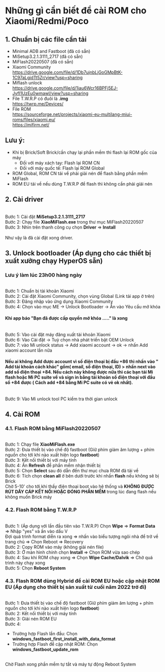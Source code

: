 # Những gì cần biết để cài ROM cho Xiaomi/Redmi/Poco

## 1. Chuẩn bị các file cần tải
* Minimal ADB and Fastboot (đã có sẵn)
* MiSetup3.2.1.3111_2717 (đã có sẵn)
* MiFlash20220507 (đã có sẵn)
* Xiaomi Community
<br> https://drive.google.com/file/d/1Db7ujnbLjGoGMpBtK-1C97aLgjdTt5Zr/view?usp=sharing
* Miflash unlock
<br> https://drive.google.com/file/d/1iau6Wcr16BPFj5EJ-JyfI1UzEu0wmawl/view?usp=sharing
* File T.W.R.P có đuôi là <b>.img</b>
<br> https://twrp.me/Devices/
* File ROM
<br> https://sourceforge.net/projects/xiaomi-eu-multilang-miui-roms/files/xiaomi.eu/
<br> https://mifirm.net/

## Lưu ý:
* Khi bị Brick/Soft Brick/cần chạy lại phần mềm thì flash lại ROM gốc của máy
  * Đối với máy xách tay: Flash lại ROM CN
  * Đối với máy quốc tế: Flash lại ROM Global
* ROM Global, ROM CN tải về phải giải nén để flash bằng phần mềm MiFlash
* ROM EU tải về nếu dùng T.W.R.P để flash thì không cần phải giải nén

## 2. Cài driver
<br> Bước 1: Cài đặt <b>MiSetup3.2.1.3111_2717</b>
<br> Bước 2: Chạy file <b>XiaoMiFlash.exe</b> trong thư mục MiFlash20220507
<br> Bước 3: Nhìn trên thanh công cụ chọn <b>Driver</b> => <b>Install</b>
<br>
<br> Như vậy là đã cài đặt xong driver.

## 3. Unlock bootloader (Áp dụng cho các thiết bị xuất xưởng chạy HyperOS sẵn)
### Lưu ý làm lúc 23h00 hàng ngày
<br> Bước 1: Chuẩn bị tài khoản Xiaomi
<br> Bước 2: Cài đặt Xiaomi Community, chọn vùng Global (Link tải app ở trên)
<br> Bước 3: Đăng nhập vào ứng dụng Xiaomi Community
<br> Bước 4: Chọn vào mục ME -> Unlock Bootloader -> Ấn vào Yêu cầu mở khóa
#### Khi app báo "Bạn đã được cấp quyền mở khóa ....." là xong
<br> Bước 5: Vào cài đặt máy đăng xuất tài khoản Xiaomi
<br> Bước 6: Vào Cài đặt -> Tuỳ chọn nhà phát triển bật OEM Unlock
<br> Bước 7: vào Mi unlock status -> Add xiaomi account -> ok -> nhấn Add xiaomi account lần nữa  
#### Nếu ai không Add được account vì số điện thoại bị đầu +86 thì nhấn vào " Add tài khoản cách khác" gồm( email, số điện thoại, ID) > nhấn next vào add số điện thoại +84. Nếu cách này không được nữa thì các bạn tải Mi flash hoặc Mi PC suite về và sign in bằng tải khoản số điện thoại với đầu số +84 được ( Cách add +84 bằng Mi PC suite có vẻ ok nhất).
<br> Bước 9: Vào Mi unlock tool PC kiểm tra thời gian unlock

## 4. Cài ROM
### 4.1. Flash ROM bằng MiFlash20220507
<br> Bước 1: Chạy file <b>XiaoMiFlash.exe</b>
<br> Bước 2: Đưa thiết bị vào chế độ fastboot (Giữ phím giảm âm lượng + phím nguồn cho tới khi nào xuất hiện logo <b>fastboot</b>)
<br> Bước 3: Kết nối thiết bị với máy tính
<br> Bước 4: Ấn <b>Refresh</b> để phần mềm nhận thiết bị
<br> Bước 5: Chọn <b>Select</b> sau đó dẫn đến thư mục chưa ROM đã tải về
<br> Bước 6: Tích chọn <b>clean all</b> ở bên dưới trước khi nhấn <b>flash</b> nếu không sẽ bị Brick
<br> Chờ 5-10' cho tới khi thấy điện thoại boot vào hệ thống và <b>KHÔNG ĐƯỢC RÚT DÂY CÁP KẾT NỐI HOẶC ĐÓNG PHẦN MỀM</b> trong lúc đang flash nếu không muốn Brick máy

### 4.2. Flash ROM bằng T.W.R.P
<br> Bước 1: (Áp dụng với lần đầu tiên vào T.W.R.P) Chọn <b>Wipe</b> => <b>Format Data</b> => Nhập "yes" và ấn vào dấu V
<br> Đợi quá trình format diễn ra xong => nhấn vào biểu tượng ngôi nhà để trở về trang chủ => Chọn Reboot => Recovery
<br> Bước 2: Copy ROM vào máy (không giải nén file)
<br> Bước 3: Ở màn hình chính chọn <b>Install</b> => Chọn ROM vừa sao chép
<br> Bước 4: Sau khi ROM chạy xong => Chọn <b>Wipe Cache/Dalvik</b> => Chờ quá trình này chạy xong
<br> Bước 5: Chọn <b>Reboot System</b>

### 4.3. Flash ROM dùng Hybrid để cài ROM EU hoặc cập nhật ROM EU (Áp dụng cho thiết bị sản xuất từ cuối năm 2022 trở đi)
<br> Bước 1: Đưa thiết bị vào chế độ fastboot (Giữ phím giảm âm lượng + phím nguồn cho tới khi nào xuất hiện logo <b>fastboot</b>)
<br> Bước 2: Kết nối thiết bị với máy tính
<br> Bước 3: Giải nén ROM EU
<br> Bước 4:

* Trường hợp Flash lần đầu: Chọn <b>windows_fastboot_first_install_with_data_format</b>
* Trường hợp Flash để cập nhật ROM: Chọn <b>windows_fastboot_update_rom</b>

<br> Chờ Flash xong phần mềm tự tắt và máy tự động Reboot System
